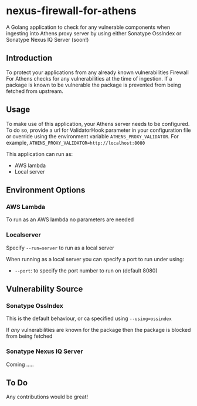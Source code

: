 # nexus-firewall-for-athens

A Golang application to check for any vulnerable components when ingesting into Athens proxy server by using either Sonatype OssIndex or Sonatype Nexus IQ Server (soon!) 

## Introduction
To protect your applications from any already known vulnerabilities Firewall For Athens checks for any vulnerabilities at the time of ingestion.
If a package is known to be vulnerable the package is prevented from being fetched from upstream. 

## Usage
To make use of this application, your Athens server needs to be configured. 
To do so, provide a url for ValidatorHook parameter in your configuration file or override using the environment variable `ATHENS_PROXY_VALIDATOR`. For example, `ATHENS_PROXY_VALIDATOR=http://localhost:8080`

This application can run as:
 - AWS lambda
 - Local server
 
## Environment Options
### AWS Lambda
To run as an AWS lambda no parameters are needed

### Localserver
Specify `--run=server` to run as a local server
    
When running as a local server you can specify a port to run under using:
- `--port`: to specify the port number to run on (default 8080)

## Vulnerability Source
### Sonatype OssIndex
This is the default behaviour, or ca specified using `--using=ossindex`

If *any* vulnerabilities are known for the package then the package is blocked from being fetched

### Sonatype Nexus IQ Server
Coming .....


## To Do
Any contributions would be great!
